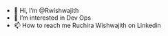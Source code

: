 - 👋 Hi, I’m @Rwishwajith
- 👀 I’m interested in Dev Ops
- 📫 How to reach me Ruchira Wishwajith on Linkedin

<!---
Rwishwajith/Rwishwajith is a ✨ special ✨ repository because its `README.md` (this file) appears on your GitHub profile.
You can click the Preview link to take a look at your changes.
--->
